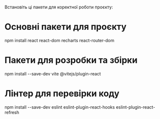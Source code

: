 Встановіть ці пакети для коректної роботи проєкту:

# Основні пакети для проєкту

npm install react react-dom recharts react-router-dom

# Пакети для розробки та збірки

npm install --save-dev vite @vitejs/plugin-react

# Лінтер для перевірки коду

npm install --save-dev eslint eslint-plugin-react-hooks eslint-plugin-react-refresh
